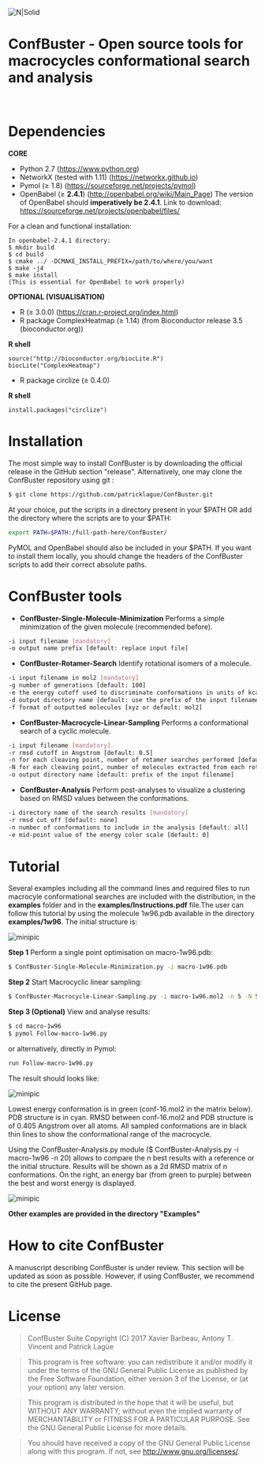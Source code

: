![N|Solid](http://132.203.89.236/ConfBuster/confbuster.png)
# ConfBuster - Open source tools for macrocycles conformational search and analysis

&nbsp;

# Dependencies
**CORE**
- Python 2.7 (https://www.python.org)
- NetworkX (tested with 1.11) (https://networkx.github.io)
- Pymol (≥ 1.8) (https://sourceforge.net/projects/pymol)
- OpenBabel (≥ **2.4.1**) (http://openbabel.org/wiki/Main_Page)
The version of OpenBabel should **imperatively be 2.4.1**.
Link to download: https://sourceforge.net/projects/openbabel/files/

For a clean and functional installation:
 ```{sh}
In openbabel-2.4.1 directory:
$ mkdir build
$ cd build
$ cmake ../ -DCMAKE_INSTALL_PREFIX=/path/to/where/you/want
$ make -j4
$ make install
(This is essential for OpenBabel to work properly)
```
**OPTIONAL (VISUALISATION)**
- R (≥ 3.0.0) (https://cran.r-project.org/index.html)
- R package ComplexHeatmap (≥ 1.14) (from Bioconductor release 3.5 (bioconductor.org))

**R shell**
 ```{r}
source("http://bioconductor.org/biocLite.R")
biocLite("ComplexHeatmap")
```
- R package circlize (≥ 0.4.0)

**R shell**
 ```{r}
install.packages("circlize")
```
# Installation
The most simple way to install ConfBuster is by downloading the official release in the GitHub section "release". Alternatively, one may clone the ConfBuster repository using git :
 ```sh
$ git clone https://github.com/patricklague/ConfBuster.git
  ```
At your choice, put the scripts in a directory present in your $PATH OR add the directory where the scripts are to your $PATH:
   ```sh
 export PATH=$PATH:/full-path-here/ConfBuster/
   ```
 PyMOL and OpenBabel should also be included in your $PATH. If you want to install them locally, you should change the headers of the ConfBuster scripts to add their correct absolute paths.
 
# ConfBuster tools
- **ConfBuster-Single-Molecule-Minimization**
Performs a simple minimization of the given molecule (recommended before).
 ```sh
 -i input filename [mandatory]
 -o output name prefix [default: replace input file]
 ```
- **ConfBuster-Rotamer-Search**
Identify rotational isomers of a molecule.
 ```sh
-i input filename in mol2 [mandatory] 
-g number of generations [default: 100] 
-e the energy cutoff used to discriminate conformations in units of kcal/mol [default: 50]
-d output directory name [default: use the prefix of the input filename] 
-f format of outputted molecules [xyz or default: mol2]
 ```
- **ConfBuster-Macrocycle-Linear-Sampling**
Performs a conformational search of a cyclic molecule.
 ```sh
-i input filename [mandatory]
-r rmsd cutoff in Angstrom [default: 0.5]
-n for each cleaving point, number of rotamer searches performed [default: 5] 
-N for each cleaving point, number of molecules extracted from each rotamer search [default: 5] 
-o output directory name [default: prefix of the input filename]
```

- **ConfBuster-Analysis**
Perform post-analyses to visualize a clustering based on RMSD values between the conformations.
 ```sh 
 -i directory name of the search results [mandatory] 
 -r rmsd cut off [default: none]
 -n number of conformations to include in the analysis [default: all]
 -e mid-point value of the energy color scale [default: 0]
  ```
# Tutorial

Several examples including all the command lines and required files to run macrocyle conformational searches are included with the distribution, in the **examples** folder and in the **examples/Instructions.pdf** file.The user can follow this tutorial by using the molecule 1w96.pdb available in the directory **examples/1w96**.
The initial structure is:

![minipic](http://132.203.89.236/ConfBuster/macro-1w96-1.png)

**Step 1**
Perform a single point optimisation on macro-1w96.pdb:
 ```sh
$ ConfBuster-Single-Molecule-Minimization.py -i macro-1w96.pdb
  ```
**Step 2**
Start Macrocyclic linear sampling:
 ```sh
 $ ConfBuster-Macrocycle-Linear-Sampling.py -i macro-1w96.mol2 -n 5 -N 5 -r 0.5
  ```
**Step 3 (Optional)**
View and analyse results:
 ```sh
$ cd macro-1w96
$ pymol Follow-macro-1w96.py
  ```
 or alternatively, directly in Pymol:
   ```sh
  run Follow-macro-1w96.py
  ```
 The result should looks like:

![minipic](http://132.203.89.236/ConfBuster/conformational-range-3.png)

Lowest energy conformation is in green (conf-16.mol2 in the matrix below). PDB structure is in cyan. RMSD between conf-16.mol2 and PDB structure is of 0.405 Angstrom over all atoms. All sampled conformations are in black thin lines to show the conformational range of the macrocycle.
 
Using the ConfBuster-Analysis.py module ($ ConfBuster-Analysis.py -i macro-1w96 -n 20) allows to compare the n best results with a reference or the initial structure. Results will be shown as a 2d RMSD matrix of n conformations. On the right, an energy bar (from green to purple) between the best and worst energy is displayed.

![minipic](http://132.203.89.236/ConfBuster/Heatmap_20.png)

**Other examples are provided in the directory "Examples"**

# How to cite ConfBuster
A manuscript describing ConfBuster is under review. This section will be updated as soon as possible. However, if using ConfBuster, we recommend to cite the present GitHub page.
# License
>ConfBuster Suite
>Copyright (C) 2017  Xavier Barbeau, Antony T. Vincent and Patrick Lagüe

>This program is free software: you can redistribute it and/or modify
>it under the terms of the GNU General Public License as published by
>the Free Software Foundation, either version 3 of the License, or
>(at your option) any later version.

>This program is distributed in the hope that it will be useful,
>but WITHOUT ANY WARRANTY; without even the implied warranty of
>MERCHANTABILITY or FITNESS FOR A PARTICULAR PURPOSE.  See the
>GNU General Public License for more details.

>You should have received a copy of the GNU General Public License
>along with this program.  If not, see http://www.gnu.org/licenses/.


